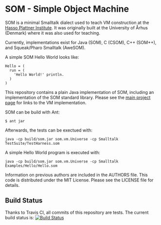SOM - Simple Object Machine
===========================

SOM is a minimal Smalltalk dialect used to teach VM construction at the [Hasso
Plattner Institute][SOM]. It was originally built at the University of Århus
(Denmark) where it was also used for teaching.

Currently, implementations exist for Java (SOM), C (CSOM), C++ (SOM++), and
Squeak/Pharo Smalltalk (AweSOM).

A simple SOM Hello World looks like:

```Smalltalk
Hello = (
  run = (
    'Hello World!' println.
  )
)
```

This repository contains a plain Java implementation of SOM, including an implementation of the SOM standard library. Please see the [main project page][SOM] for links to the VM implementation.


SOM can be build with Ant:

    $ ant jar

Afterwards, the tests can be exectued with:

    java -cp build/som.jar som.vm.Universe -cp Smalltalk TestSuite/TestHarness.som
   
A simple Hello World program is executed with:

    java -cp build/som.jar som.vm.Universe -cp Smalltalk Examples/Hello/Hello.som



Information on previous authors are included in the AUTHORS file. This code is
distributed under the MIT License. Please see the LICENSE file for details.

Build Status
------------

Thanks to Travis CI, all commits of this repository are tests.
The current build status is: [![Build Status](https://travis-ci.org/smarr/som-java.png)](https://travis-ci.org/smarr/som-java)

 [SOM]: http://www.hpi.uni-potsdam.de/hirschfeld/projects/som/

